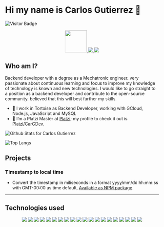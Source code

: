 <h1>Hi my name is Carlos Gutierrez 👋</h1>

![Visitor Badge](https://visitor-badge.laobi.icu/badge?page_id=cargdev.cargdev)

<p align="center"> 
    <a href="https://platzi.com/p/CarGDev/">
        <img width="72" src="https://upload.wikimedia.org/wikipedia/commons/3/32/Platzi.jpg" />
    </a>
    <a href="https://twitter.com/CarGDev">
        <img src="https://img.shields.io/badge/Twitter-1DA1F2?style=for-the-badge&logo=twitter&logoColor=white" />
    </a>
    <a href="https://www.linkedin.com/in/cargdev/">
        <img src="https://img.shields.io/badge/LinkedIn-0077B5?style=for-the-badge&logo=linkedin&logoColor=white" />
    </a>
</p>

<h2> Who am I?</h2>
<p>
Backend developer with a degree as a Mechatronic engineer. very passionate about continuous learning and focus to improve my knowledge of technology is known and new technologies. I would like to go straight to a position as a backend developer and contribute to the open-source community. believed that this will best further my skills. 
</p>


- 🔭 I work in Tortoise as Backend Developer, working with GCloud, Node.js, JavaScript and MySQL
- 🌱 I’m a Platzi Master at [Platzi](https://platzi.com/); my profile to check it out is [Platzi/CarGDev](https://platzi.com/@CarGDev/).

![Github Stats for Carlos Gutierrez](https://github-readme-stats.vercel.app/api?username=CarGDev&count_private=true&show_icons=true&hide_border=true&title_color=B6e443&icon_color=46c7e7&bg_color=0B0B2A&text_color=C2C1CE)

![Top Langs](https://github-readme-stats.vercel.app/api/top-langs/?username=CarGDev&layout=compact)

<h2>Projects</h2>

<h3>Timestamp to local time</h3>

- Convert the timestamp in miliseconds in a format yyyy/mm/dd hh:mm:ss with GMT-00:00 as time default, [Available as NPM package](https://www.npmjs.com/package/convert-time-gmt)

---
<h2>Technologies used</h2>

<p align="center"> 
    <img src="https://img.shields.io/badge/HTML5-E34F26?style=for-the-badge&logo=html5&logoColor=white" />
    <img src="https://img.shields.io/badge/CSS3-1572B6?style=for-the-badge&logo=css3&logoColor=white" />
    <img src="https://img.shields.io/badge/JavaScript-323330?style=for-the-badge&logo=javascript&logoColor=F7DF1E" />
    <img src="https://img.shields.io/badge/TypeScript-007ACC?style=for-the-badge&logo=typescript&logoColor=white" />
    <img src="https://img.shields.io/badge/json-5E5C5C?style=for-the-badge&logo=json&logoColor=white" />
    <img src="https://img.shields.io/badge/MySQL-00000F?style=for-the-badge&logo=mysql&logoColor=white" />
    <img src="https://img.shields.io/badge/PostgreSQL-316192?style=for-the-badge&logo=postgresql&logoColor=white" />
    <img src="https://img.shields.io/badge/Node.js-339933?style=for-the-badge&logo=nodedotjs&logoColor=white" />
    <img src="https://img.shields.io/badge/npm-CB3837?style=for-the-badge&logo=npm&logoColor=white" />
    <img src="https://img.shields.io/badge/GitHub-100000?style=for-the-badge&logo=github&logoColor=white" />
    <img src="https://img.shields.io/badge/Bitbucket-0747a6?style=for-the-badge&logo=bitbucket&logoColor=white" />
    <img src="https://img.shields.io/badge/travis_CI-3EAAAF?style=for-the-badge&logo=travisci&logoColor=white" />
    <img src="https://img.shields.io/badge/Heroku-430098?style=for-the-badge&logo=heroku&logoColor=white" />
    <img src="https://img.shields.io/badge/nestjs-E0234E?style=for-the-badge&logo=nestjs&logoColor=white" />
    <img src="https://img.shields.io/badge/Angular-DD0031?style=for-the-badge&logo=angular&logoColor=white" />
    <img src="https://img.shields.io/badge/Arch_Linux-1793D1?style=for-the-badge&logo=arch-linux&logoColor=white" />
    <img src="https://img.shields.io/badge/oh_my_zsh-1A2C34?style=for-the-badge&logo=ohmyzsh&logoColor=white" />
    <img src="https://img.shields.io/badge/Linux-FCC624?style=for-the-badge&logo=linux&logoColor=black" />
    <img src="https://img.shields.io/badge/NeoVim-%2357A143.svg?&style=for-the-badge&logo=neovim&logoColor=white" />
    <img src="https://img.shields.io/badge/Google_Cloud-4285F4?style=for-the-badge&logo=google-cloud&logoColor=white" />
</p>



